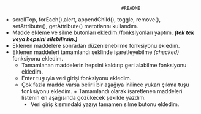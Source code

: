                                                #README
+ scrollTop, forEach(),alert, appendChild(), toggle, remove(), setAttribute(), getAttribute() metotlarını kullandım.
 + Madde ekleme ve silme butonları ekledim./fonksiyonları yaptım. ***(tek tek veya hepsini silebilirsin.)***
  + Eklenen maddelere sonradan düzenlenebilme fonksiyonu ekledim.
   + Eklenen maddeleri tamamlandı şeklinde işaretleyebilme *(checked)* fonksiyonu ekledim.
      + Tamamlanan maddelerin hepsini kaldırıp geri alabilme fonksiyonu ekledim.
       + Enter tuşuyla veri girişi fonksiyonu ekledim.
        + Çok fazla madde varsa belirli bir aşağıya inilince yukarı çıkma tuşu fonksiyonu ekledim.
         + Tamamlandı olarak işaretlenen maddeleri listenin en aşağısında gözükecek şekilde yazdım.
          + Veri giriş kısmındaki yazıyı tamamen silme butonu ekledim.
 
